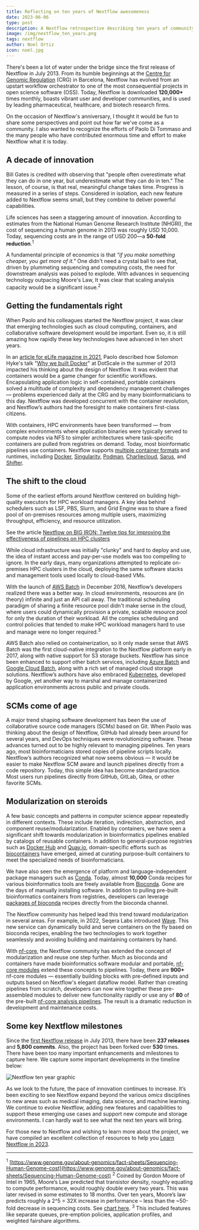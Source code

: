 ```yaml
---
title: Reflecting on ten years of Nextflow awesomeness
date: 2023-06-06
type: post
description: A Nextflow retrospective describing ten years of community innovation
image: /img/nextflow_ten_years.png
tags: nextflow
author: Noel Ortiz
icon: noel.jpg
---
```

There's been a lot of water under the bridge since the first release of Nextflow in July 2013. From its humble beginnings at the [Centre for Genomic Regulation](https://www.crg.eu/) (CRG) in Barcelona, Nextflow has evolved from an upstart workflow orchestrator to one of the most consequential projects in open science software (OSS). Today, Nextflow is downloaded **120,000+** times monthly, boasts vibrant user and developer communities, and is used by leading pharmaceutical, healthcare, and biotech research firms.

On the occasion of Nextflow's anniversary, I thought it would be fun to share some perspectives and point out how far we've come as a community. I also wanted to recognize the efforts of Paolo Di Tommaso and the many people who have contributed enormous time and effort to make Nextflow what it is today.

## A decade of innovation

Bill Gates is credited with observing that "people often overestimate what they can do in one year, but underestimate what they can do in ten." The lesson, of course, is that real, meaningful change takes time. Progress is measured in a series of steps. Considered in isolation, each new feature added to Nextflow seems small, but they combine to deliver powerful capabilities.

Life sciences has seen a staggering amount of innovation. According to estimates from the National Human Genome Research Institute (NHGRI), the cost of sequencing a human genome in 2013 was roughly USD 10,000. Today, sequencing costs are in the range of USD 200—a **50-fold reduction**.<sup>1</sup>

A fundamental principle of economics is that *"if you make something cheaper, you get more of it."* One didn't need a crystal ball to see that, driven by plummeting sequencing and computing costs, the need for downstream analysis was poised to explode. With advances in sequencing technology outpacing Moore's Law, It was clear that scaling analysis capacity would be a significant issue.<sup>2</sup>

## Getting the fundamentals right

When Paolo and his colleagues started the Nextflow project, it was clear that emerging technologies such as cloud computing, containers, and collaborative software development would be important. Even so, it is still amazing how rapidly these key technologies have advanced in ten short years.

In an [article for eLife magazine in 2021](https://elifesciences.org/labs/d193babe/the-story-of-nextflow-building-a-modern-pipeline-orchestrator), Paolo described how Solomon Hyke's talk "[Why we built Docker](https://www.youtube.com/watch?v=3N3n9FzebAA)" at DotScale in the summer of 2013 impacted his thinking about the design of Nextflow. It was evident that containers would be a game changer for scientific workflows. Encapsulating application logic in self-contained, portable containers solved a multitude of complexity and dependency management challenges — problems experienced daily at the CRG and by many bioinformaticians to this day. Nextflow was developed concurrent with the container revolution, and Nextflow’s authors had the foresight to make containers first-class citizens.

With containers, HPC environments have been transformed — from complex environments where application binaries were typically served to compute nodes via NFS to simpler architectures where task-specific containers are pulled from registries on demand. Today, most bioinformatic pipelines use containers. Nextflow supports [multiple container formats](https://www.nextflow.io/docs/latest/container.html?highlight=containers) and runtimes, including [Docker](https://www.docker.com/), [Singularity](https://sylabs.io/), [Podman](https://podman.io/), [Charliecloud](https://hpc.github.io/charliecloud/), [Sarus](https://sarus.readthedocs.io/en/stable/), and [Shifter](https://github.com/NERSC/shifter).

## The shift to the cloud

Some of the earliest efforts around Nextflow centered on building high-quality executors for HPC workload managers. A key idea behind schedulers such as LSF, PBS, Slurm, and Grid Engine was to share a fixed pool of on-premises resources among multiple users, maximizing throughput, efficiency, and resource utilization.

See the article [Nextflow on BIG IRON: Twelve tips for improving the effectiveness of pipelines on HPC clusters](https://nextflow.io/blog/2023/best-practices-deploying-pipelines-with-hpc-workload-managers.html)

While cloud infrastructure was initially "clunky" and hard to deploy and use, the idea of instant access and pay-per-use models was too compelling to ignore. In the early days, many organizations attempted to replicate on-premises HPC clusters in the cloud, deploying the same software stacks and management tools used locally to cloud-based VMs.

With the launch of [AWS Batch](https://aws.amazon.com/batch/) in December 2016, Nextflow’s developers realized there was a better way. In cloud environments, resources are (in theory) infinite and just an API call away. The traditional scheduling paradigm of sharing a finite resource pool didn't make sense in the cloud, where users could dynamically provision a private, scalable resource pool for only the duration of their workload. All the complex scheduling and control policies that tended to make HPC workload managers hard to use and manage were no longer required.<sup>3</sup>

AWS Batch also relied on containerization, so it only made sense that AWS Batch was the first cloud-native integration to the Nextflow platform early in 2017, along with native support for S3 storage buckets. Nextflow has since been enhanced to support other batch services, including [Azure Batch](https://azure.microsoft.com/en-us/products/batch) and [Google Cloud Batch](https://cloud.google.com/batch), along with a rich set of managed cloud storage solutions. Nextflow’s authors have also embraced [Kubernetes](https://kubernetes.io/docs/concepts/overview/), developed by Google, yet another way to marshal and manage containerized application environments across public and private clouds.

## SCMs come of age

A major trend shaping software development has been the use of collaborative source code managers (SCMs) based on Git. When Paolo was thinking about the design of Nextflow, GitHub had already been around for several years, and DevOps techniques were revolutionizing software. These advances turned out to be highly relevant to managing pipelines. Ten years ago, most bioinformaticians stored copies of pipeline scripts locally. Nextflow’s authors recognized what now seems obvious — it would be easier to make Nextflow SCM aware and launch pipelines directly from a code repository. Today, this simple idea has become standard practice. Most users run pipelines directly from GitHub, GitLab, Gitea, or other favorite SCMs.

## Modularization on steroids

A few basic concepts and patterns in computer science appear repeatedly in different contexts. These include iteration, indirection, abstraction, and component reuse/modularization. Enabled by containers, we have seen a significant shift towards modularization in bioinformatics pipelines enabled by catalogs of reusable containers. In addition to general-purpose registries such as [Docker Hub](https://hub.docker.com/) and [Quay.io](https://quay.io/), domain-specific efforts such as [biocontainers](https://biocontainers.pro/) have emerged, aimed at curating purpose-built containers to meet the specialized needs of bioinformaticians.

We have also seen the emergence of platform and language-independent package managers such as [Conda](https://docs.conda.io/en/latest/). Today, almost **10,000** Conda recipes for various bioinformatics tools are freely available from [Bioconda](https://anaconda.org/bioconda/repo). Gone are the days of manually installing software. In addition to pulling pre-built bioinformatics containers from registries, developers can leverage [packages of bioconda](http://bioconda.github.io/conda-package_index.html) recipes directly from the bioconda channel.

The Nextflow community has helped lead this trend toward modularization in several areas. For example, in 2022, Seqera Labs introduced [Wave](https://seqera.io/wave/). This new service can dynamically build and serve containers on the fly based on bioconda recipes, enabling the two technologies to work together seamlessly and avoiding building and maintaining containers by hand.

With [nf-core](https://nf-co.re/), the Nextflow community has extended the concept of modularization and reuse one step further. Much as bioconda and containers have made bioinformatics software modular and portable, [nf-core modules](https://nf-co.re/modules) extend these concepts to pipelines. Today, there are **900+** nf-core modules — essentially building blocks with pre-defined inputs and outputs based on Nextflow's elegant dataflow model. Rather than creating pipelines from scratch, developers can now wire together these pre-assembled modules to deliver new functionality rapidly or use any of **80** of the pre-built [nf-core analysis pipelines](https://nf-co.re/pipelines). The result is a dramatic reduction in development and maintenance costs.

## Some key Nextflow milestones

Since the [first Nextflow release](https://github.com/nextflow-io/nextflow/releases/tag/v0.3.0) in July 2013, there have been **237 releases** and **5,800 commits**. Also, the project has been forked over **530** times. There have been too many important enhancements and milestones to capture here. We capture some important developments in the timeline below:

<img src="/img/nextflow_ten_years_graphic.jpg" alt="Nextflow ten year graphic" />

As we look to the future, the pace of innovation continues to increase. It’s been exciting to see Nextflow expand beyond the various *omics* disciplines to new areas such as medical imaging, data science, and machine learning. We continue to evolve Nextflow, adding new features and capabilities to support these emerging use cases and support new compute and storage environments. I can hardly wait to see what the next ten years will bring.

For those new to Nextflow and wishing to learn more about the project, we have compiled an excellent collection of resources to help you [Learn Nextflow in 2023](https://nextflow.io/blog/2023/learn-nextflow-in-2023.html).

----

<sup>1</sup> [https://www.genome.gov/about-genomics/fact-sheets/Sequencing-Human-Genome-cost](https://www.genome.gov/about-genomics/fact-sheets/Sequencing-Human-Genome-cost)
<sup>2</sup> Coined by Gordon Moore of Intel in 1965, Moore’s Law predicted that transistor density, roughly equating to compute performance, would roughly double every two years. This was later revised in some estimates to 18 months. Over ten years, Moore’s law predicts roughly a 2^5 = 32X increase in performance – less than the ~50-fold decrease in sequencing costs. See [chart here](https://www.genome.gov/sites/default/files/inline-images/2021_Sequencing_cost_per_Human_Genome.jpg).
<sup>3</sup> This included features like separate queues, pre-emption policies, application profiles, and weighted fairshare algorithms.
